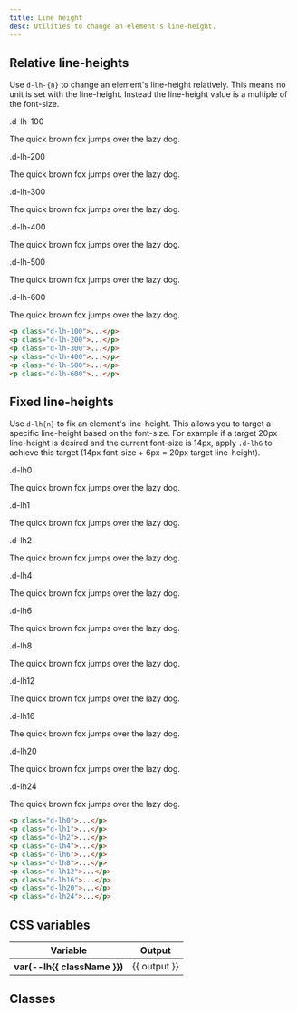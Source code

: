 ```yaml
---
title: Line height
desc: Utilities to change an element's line-height.
---
```


## Relative line-heights

Use `d-lh-{n}` to change an element's line-height relatively. This means no unit is set with the line-height. Instead the line-height value is a multiple of the font-size.

<code-well-header class="d-d-flex d-jc-center d-fd-column d-p24 d-bgc-purple-100 d-w100p d-hmn102" custom>
  <div class="d-d-grid d-gg16 d-ai-center" style="grid-template-columns: 10rem 1fr">
    <div class="d-fs-100 d-ff-mono d-fc-purple-400 d-fco75">.d-lh-100</div>
    <div><p class="d-fs-300 d-lh-100 d-bgc-purple-200 d-bgo25">The quick brown fox jumps over the lazy dog.</p></div>
    <div class="d-fs-100 d-ff-mono d-fc-purple-400 d-fco75">.d-lh-200</div>
    <div><p class="d-fs-300 d-lh-200 d-bgc-purple-200 d-bgo25">The quick brown fox jumps over the lazy dog.</p></div>
    <div class="d-fs-100 d-ff-mono d-fc-purple-400 d-fco75">.d-lh-300</div>
    <div><p class="d-fs-300 d-lh-300 d-bgc-purple-200 d-bgo25">The quick brown fox jumps over the lazy dog.</p></div>
    <div class="d-fs-100 d-ff-mono d-fc-purple-400 d-fco75">.d-lh-400</div>
    <div><p class="d-fs-300 d-lh-400 d-bgc-purple-200 d-bgo25">The quick brown fox jumps over the lazy dog.</p></div>
    <div class="d-fs-100 d-ff-mono d-fc-purple-400 d-fco75">.d-lh-500</div>
    <div><p class="d-fs-300 d-lh-500 d-bgc-purple-200 d-bgo25">The quick brown fox jumps over the lazy dog.</p></div>
    <div class="d-fs-100 d-ff-mono d-fc-purple-400 d-fco75">.d-lh-600</div>
    <div><p class="d-fs-300 d-lh-600 d-bgc-purple-200 d-bgo25">The quick brown fox jumps over the lazy dog.</p></div>
  </div>
</code-well-header>

```html
<p class="d-lh-100">...</p>
<p class="d-lh-200">...</p>
<p class="d-lh-300">...</p>
<p class="d-lh-400">...</p>
<p class="d-lh-500">...</p>
<p class="d-lh-600">...</p>
```

## Fixed line-heights

Use `d-lh{n}` to fix an element's line-height. This allows you to target a specific line-height based on the font-size. For example if a target 20px line-height is desired and the current font-size is 14px, apply `.d-lh6` to achieve this target (14px font-size + 6px = 20px target line-height).

<code-well-header class="d-d-flex d-jc-center d-fd-column d-p24 d-bgc-gold-100 d-w100p d-hmn102" custom>
  <div class="d-d-grid d-gg16 d-ai-center" style="grid-template-columns: 10rem 1fr">
    <div class="d-fs-100 d-ff-mono d-fc-gold-300">.d-lh0</div>
    <div><p class="d-fs-300 d-lh0 d-fc-gold-500 d-bgc-gold-100 d-bgo50">The quick brown fox jumps over the lazy dog.</p></div>
    <div class="d-fs-100 d-ff-mono d-fc-gold-300">.d-lh1</div>
    <div><p class="d-fs-300 d-lh1 d-fc-gold-500 d-bgc-gold-100 d-bgo50">The quick brown fox jumps over the lazy dog.</p></div>
    <div class="d-fs-100 d-ff-mono d-fc-gold-300">.d-lh2</div>
    <div><p class="d-fs-300 d-lh2 d-fc-gold-500 d-bgc-gold-100 d-bgo50">The quick brown fox jumps over the lazy dog.</p></div>
    <div class="d-fs-100 d-ff-mono d-fc-gold-300">.d-lh4</div>
    <div><p class="d-fs-300 d-lh4 d-fc-gold-500 d-bgc-gold-100 d-bgo50">The quick brown fox jumps over the lazy dog.</p></div>
    <div class="d-fs-100 d-ff-mono d-fc-gold-300">.d-lh6</div>
    <div><p class="d-fs-300 d-lh6 d-fc-gold-500 d-bgc-gold-100 d-bgo50">The quick brown fox jumps over the lazy dog.</p></div>
    <div class="d-fs-100 d-ff-mono d-fc-gold-300">.d-lh8</div>
    <div><p class="d-fs-300 d-lh8 d-fc-gold-500 d-bgc-gold-100 d-bgo50">The quick brown fox jumps over the lazy dog.</p></div>
    <div class="d-fs-100 d-ff-mono d-fc-gold-300">.d-lh12</div>
    <div><p class="d-fs-300 d-lh12 d-fc-gold-500 d-bgc-gold-100 d-bgo50">The quick brown fox jumps over the lazy dog.</p></div>
    <div class="d-fs-100 d-ff-mono d-fc-gold-300">.d-lh16</div>
    <div><p class="d-fs-300 d-lh16 d-fc-gold-500 d-bgc-gold-100 d-bgo50">The quick brown fox jumps over the lazy dog.</p></div>
    <div class="d-fs-100 d-ff-mono d-fc-gold-300">.d-lh20</div>
    <div><p class="d-fs-300 d-lh20 d-fc-gold-500 d-bgc-gold-100 d-bgo50">The quick brown fox jumps over the lazy dog.</p></div>
    <div class="d-fs-100 d-ff-mono d-fc-gold-300">.d-lh24</div>
    <div><p class="d-fs-300 d-lh24 d-fc-gold-500 d-bgc-gold-100 d-bgo50">The quick brown fox jumps over the lazy dog.</p></div>
  </div>
</code-well-header>

```html
<p class="d-lh0">...</p>
<p class="d-lh1">...</p>
<p class="d-lh2">...</p>
<p class="d-lh4">...</p>
<p class="d-lh6">...</p>
<p class="d-lh8">...</p>
<p class="d-lh12">...</p>
<p class="d-lh16">...</p>
<p class="d-lh20">...</p>
<p class="d-lh24">...</p>
```

<script setup>
  import { lineHeight } from '@data/type.json';
</script>

## CSS variables

<div class="d-h464 d-of-y-scroll d-bb d-bc-black-200">
  <table class="d-table dialtone-doc-table">
    <thead>
      <tr>
        <th scope="col" class="d-w25p">Variable</th>
        <th scope="col">Output</th>
      </tr>
    </thead>
    <tbody>
      <tr v-for="{ class: className, output } in lineHeight.slice(0, -1)">
        <th scope="row" class="d-ff-mono d-fc-purple-400 d-fw-normal d-fs-100">
          var(--lh{{ className }})
        </th>
        <td class="d-ff-mono d-fs-100">{{ output }}</td>
      </tr>
    </tbody>
  </table>
</div>

## Classes

<div class="d-h464 d-of-y-scroll d-bb d-bc-black-200">
  <utility-class-table>
    <template #content>
      <tbody>
        <tr v-for="{ class: className, output } in lineHeight.slice(0, -1)">
          <th scope="row" class="d-ff-mono d-fc-purple-400 d-fw-normal d-fs-100">
            .d-lh{{ className }}
          </th>
          <td class="d-ff-mono d-fs-100">
            line-height: var(--lh{{ className }}) !important;
          </td>
        </tr>
      </tbody>
    </template>
  </utility-class-table>
</div>
